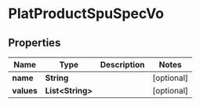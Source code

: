 

# PlatProductSpuSpecVo


## Properties

Name | Type | Description | Notes
------------ | ------------- | ------------- | -------------
**name** | **String** |  |  [optional]
**values** | **List&lt;String&gt;** |  |  [optional]




